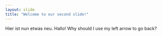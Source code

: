 ```yaml
---
layout: slide
title: "Welcome to our second slide!"
---
```

Hier ist nun etwas neu. Hallo!
Why should I use my left arrow to go back?
